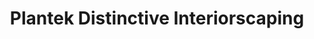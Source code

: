 ---
title: "Plantek Distinctive Interiorscaping"
url: /denver/plantek-distinctive-interiorscaping/
shop: Raumausstattung
---